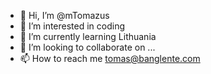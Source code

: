 - 👋 Hi, I’m @mTomazus
- 👀 I’m interested in coding
- 🌱 I’m currently learning Lithuania
- 💞️ I’m looking to collaborate on ...
- 📫 How to reach me tomas@banglente.com

<!---
mTomazus/mTomazus is a ✨ special ✨ repository because its `README.md` (this file) appears on your GitHub profile.
You can click the Preview link to take a look at your changes.
--->
